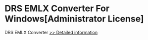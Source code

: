 # DRS EMLX Converter For Windows[Administrator License]
DRS EMLX Converter
[>> Detailed information](https://secure.shareit.com/shareit/product.html?productid=301004303&affiliateid=200057808)